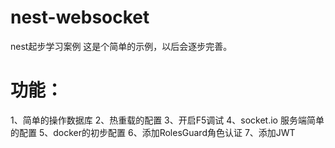 # nest-websocket
nest起步学习案例
这是个简单的示例，以后会逐步完善。
# 功能： 
1、简单的操作数据库
2、热重载的配置
3、开启F5调试
4、socket.io 服务端简单的配置
5、docker的初步配置
6、添加RolesGuard角色认证
7、添加JWT